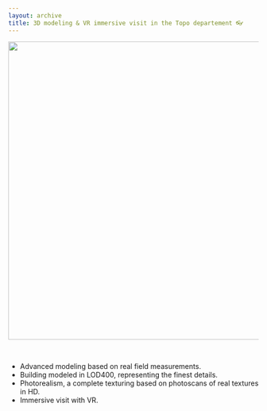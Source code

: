 ```yaml
---
layout: archive
title: 3D modeling & VR immersive visit in the Topo departement 👓
---
```


<center>
<img src="../img/me-projet-3d-forum-21.jpg" width=600>
</center>

&nbsp;

- Advanced modeling based on real field measurements.
- Building modeled in LOD400, representing the finest details.
- Photorealism, a complete texturing based on photoscans of real textures in HD.
- Immersive visit with VR.
